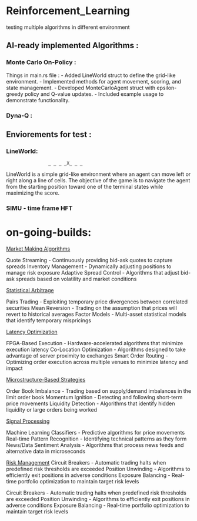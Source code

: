 # Reinforcement_Learning
testing multiple algorithms in different environment

## Al-ready implemented Algorithms :
### Monte Carlo On-Policy :

Things in main.rs file : 
    - Added LineWorld struct to define the grid-like environment.
    - Implemented methods for agent movement, scoring, and state management.
    - Developed MonteCarloAgent struct with epsilon-greedy policy and Q-value updates.
    - Included example usage to demonstrate functionality. 
### Dyna-Q : 
## Enviorements for test :
### LineWorld:
                    _ _ _ _X_ _ _
LineWorld is a simple grid-like environment 
where an agent can move left or right along a line of cells. 
The objective of the game is to navigate the agent from the starting position 
toward one of the terminal states while maximizing the score.

### SIMU - time frame HFT

# on-going-builds: 
<u>Market Making Algorithms</u>

Quote Streaming - Continuously providing bid-ask quotes to capture spreads
Inventory Management - Dynamically adjusting positions to manage risk exposure
Adaptive Spread Control - Algorithms that adjust bid-ask spreads based on volatility and market conditions

<u>Statistical Arbitrage</u>

Pairs Trading - Exploiting temporary price divergences between correlated securities
Mean Reversion - Trading on the assumption that prices will revert to historical averages
Factor Models - Multi-asset statistical models that identify temporary mispricings

<u>Latency Optimization</u>

FPGA-Based Execution - Hardware-accelerated algorithms that minimize execution latency
Co-Location Optimization - Algorithms designed to take advantage of server proximity to exchanges
Smart Order Routing - Optimizing order execution across multiple venues to minimize latency and impact

<u>Microstructure-Based Strategies</u>

Order Book Imbalance - Trading based on supply/demand imbalances in the limit order book
Momentum Ignition - Detecting and following short-term price movements
Liquidity Detection - Algorithms that identify hidden liquidity or large orders being worked

<u>Signal Processing</u>

Machine Learning Classifiers - Predictive algorithms for price movements
Real-time Pattern Recognition - Identifying technical patterns as they form
News/Data Sentiment Analysis - Algorithms that process news feeds and alternative data in microseconds

<u>Risk Management</u>
Circuit Breakers - Automatic trading halts when predefined risk thresholds are exceeded
Position Unwinding - Algorithms to efficiently exit positions in adverse conditions
Exposure Balancing - Real-time portfolio optimization to maintain target risk levels

Circuit Breakers - Automatic trading halts when predefined risk thresholds are exceeded
Position Unwinding - Algorithms to efficiently exit positions in adverse conditions
Exposure Balancing - Real-time portfolio optimization to maintain target risk levels
